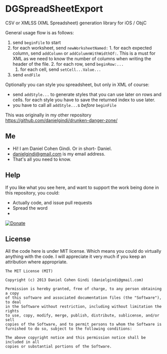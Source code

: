 DGSpreadSheetExport
===================

CSV or XMLSS (XML Spreadsheet) generation library for iOS / ObjC

General usage flow is as follows:
1. send `beginFile` to start
  1. for each worksheet, send `newWorksheetNamed:`
    1. for each expected column, send `addColumn` or `addColumnWithWidthOf:`. This is a must for XML as we need to know the number of columns when writing the header of the file.
    2. for each row, send `beginRow:...`
      1. for each cell, send `setCell...Value...`
2. send `endFile`

Optionally you can style you spreadsheet, but only in XML of course:
* send `addStyle...` to generate styles that you can use later on rows and cells. 
  for each style you have to save the returned index to use later.
* you have to call all `addStyle...`s *before* `beginFile`

This was originally in my other repository https://github.com/danielgindi/drunken-danger-zone/


## Me
* Hi! I am Daniel Cohen Gindi. Or in short- Daniel.
* danielgindi@gmail.com is my email address.
* That's all you need to know.

## Help

If you like what you see here, and want to support the work being done in this repository, you could:
* Actually code, and issue pull requests
* Spread the word
* 
[![Donate](https://www.paypalobjects.com/en_US/i/btn/btn_donate_LG.gif)](https://www.paypal.com/cgi-bin/webscr?cmd=_s-xclick&hosted_button_id=CHRDHZE79YTMQ)

## License

All the code here is under MIT license. Which means you could do virtually anything with the code.
I will appreciate it very much if you keep an attribution where appropriate.

    The MIT License (MIT)
    
    Copyright (c) 2013 Daniel Cohen Gindi (danielgindi@gmail.com)
    
    Permission is hereby granted, free of charge, to any person obtaining a copy
    of this software and associated documentation files (the "Software"), to deal
    in the Software without restriction, including without limitation the rights
    to use, copy, modify, merge, publish, distribute, sublicense, and/or sell
    copies of the Software, and to permit persons to whom the Software is
    furnished to do so, subject to the following conditions:
    
    The above copyright notice and this permission notice shall be included in all
    copies or substantial portions of the Software.